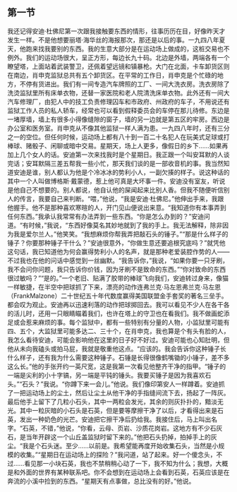 ## 第一节

我还记得安迪·杜佛尼第一次跟我接触要东西的情形，往事历历在目，好像昨天才发生一样。不是他想要丽塔·海华丝的海报那次，那还是以后的事。一九四八年夏天，他跑来找我要别的东西。我的生意大部分是在运动场上做成的，这桩交易也不例外。我们的运动场很大，呈正方形，每边长九十码。北边是外墙，两端各有一个瞭望塔，上面站着武装警卫，还佩着望远镜和镇暴枪。大门在北面，卡车卸货区则在南边，肖申克监狱总共有五个卸货区。在平常的工作日，肖申克是个忙碌的地方，不停有货进出。我们有一间专造汽车牌照的工厂、一间大洗衣房。洗衣房除了洗烫监狱里所有床单衣物，还替一家医院和老人院清洗床单衣物。此外还有一间大汽车修理厂，由犯人中的技工负责修理囚车和市政府、州政府的车子，不用说还有监狱工作人员的私人轿车，经常也可以看到假释委员会的车停在那儿待修。东边是一堵厚墙，墙上有很多小得像缝隙的窗子，墙的另一边就是第五区的牢房。西边是办公室和医务室。肖申克从不像其他监狱一样人满为患。一九四八年时，还有三分之一的空位。但任何时候，运动场上都有八十到一百二十名犯人在玩美式足球或打棒球、赌骰子、闲聊或暗中交易。星期天，场上人更多，像假日的乡下……如果再加上几个女人的话。安迪第一次来找我时是个星期日。我正跟一个叫安耳默的人谈完话；安耳默隔三差五帮我一些小忙，那天我们谈的是一部收音机的事。我当然知道安迪是谁，别人都认为他是个冷冰冰的势利小人，一副欠揍的样子。说这种话的其中一个人叫做博格斯·戴蒙德，惹上他可真是大坏事一件。安迪没有室友，听说是他自己不想要的。别人都说，他自认他的屎闻起来比别人香。但我不随便听信别人的传言，我要自己来判断。“喂，”他说，“我是安迪·杜佛尼。”他伸出手来，我跟他握手。他不是那种喜欢寒暄的人，开门见山便说出来意。“我知道你有本事弄到任何东西。”我承认我常常有办法弄到一些东西。“你是怎么办到的？”安迪问道。“有时候，”我说，“东西好像莫名其妙地就到了我的手上。我无法解释，除非因为我是爱尔兰人。”他笑笑。“我想麻烦你帮我弄把敲石头的锤子。”“那是什么样子的锤子？你要那种锤子干什么？”安迪很意外，“你做生意还要追根究底吗？”就凭他这句话，我已知道他为何会赢得势利小人的名声，就是那种老爱装腔作势的人——不过我也在他的问话中感觉到一丝幽默。“我告诉你，”我说，“如果你要一只牙刷，我不会问你问题，我只告诉你价钱，因为牙刷不是致命的东西。”“你对致命的东西很过敏吗？”“是的。”一个老旧、贴满了胶带的棒球飞向我们，安迪转过身来，像猫一样敏捷，在半空中把球抓了下来，漂亮的动作连弗兰克·马左恩弗兰克·马左恩（FrankMalzone）二十世纪五十年代数度赢得美国联盟金手套奖的著名三垒手。都会叹为观止。安迪再以迅速利落的动作把球掷回去。我可以看见不少人在各干各的活儿时，还用一只眼睛瞄着我们，也许在塔上的守卫也在看我们。我不做画蛇添足或会惹来麻烦的事。每个监狱中，都有一些特别有分量的人物，小监狱里可能有四、五个，大监狱里可能多达二、三十个，在肖申克，我也算是个有头有脸的人，我怎么看待安迪，可能会影响他在这里的日子好不好过。安迪可能也心知肚明，但他从未向我磕头或拍马屁，我就是敬重他这点。“应该的。我会告诉你这种锤子长什么样子，还有我为什么需要这种锤子。石锤是长得很像鹤嘴锄的小锤子，差不多这么长。”他的手张开约一英尺宽，这是我第一次看见他整齐干净的指甲。“锤子的一端是尖利的小十字镐，另一端是平钝的锤头。我要买锤子是因为我喜欢石头。”“石头？”我说。“你蹲下来一会儿。”他说。我们像印第安人一样蹲着。安迪抓了一把运动场上的尘土，然后让尘土从他干净的手指缝间流下去，扬起了一阵灰。最后他手上留下了几粒小石头，其中一两粒会发光，其余的则灰扑扑的，黯淡无光。其中一粒灰暗的小石头是石英，但是要等摩擦干净了以后，才看得出来是石英，发出一种奶色的光芒。安迪把它擦干净后扔给我。我接住后，马上叫出名字。“石英，不错，”他说，“你看，云母、页岩、沙质花岗岩。这地方有不少石灰石，是当年开辟这一个山丘盖监狱时留下来的。”他把石头扔掉，拍掉手上的灰尘。“我是个石头迷。至少……以前是。我希望能再度开始收集石头，当然是小规模的收集。”“星期日在运动场上的探险？”我问道，站了起来。好一个傻念头，不过……看见那一小块石英，我也不禁稍稍心动了一下，我不知为什么；我想，大概是和外面的世界有某种联系吧。你不会想到在运动场上会看到石英，石英应该是在奔流的小溪中捡到的东西。“星期天有点事做，总比没有的好。”他说。